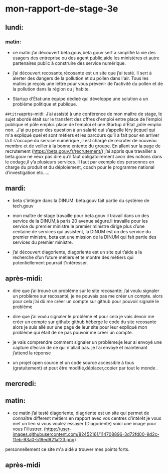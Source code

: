 # mon-rapport-de-stage-3e

## lundi:
### matin:
* ce matin j’ai découvert beta.gouv,beta gouv sert a simplifié la vie des usagers des entreprise ou des agent public,aide les ministères et autre partenaires public à construire des service numérique.
 * j’ai découvert recosante,récosante est un site que j’ai testé. Il sert à alerter des dangers de la pollution et du pollen dans l'air. Tous les matins je reçois une lettre pour vous prévenir de l’activité du pollen et de la pollution dans la région ou j'habite. 
  
* Startup d'État:une équipe dédieé qui développe une solution a un problème politique et publique.

`##titre`après-midi: J’ai assisté à une conférence de mon maître de stage, le sujet abordé était sur le transfert des offres d'emploi  entre place de l’emploi publique et pôle emploi. place de l’emploi et une Startup d'État ,pôle emploi non.
.J'ai pu poser des question à un salarié qui s’appelle léry jicquel qui m'a expliqué quel et sont métiers et les parcours qu’il a fait pour en arriver là.Il s'occupe du service numérique ,il est chargé de recruter de nouveau membre et de veiller à la bonne entente du groupe.
En allant sur la page de recrutement (https://beta.gouv.fr/recrutement/) j’ai appris que travailler a beta.gouv ne veux pas dire qu’il faut obligatoirement avoir des notions dans le codage,il y’a plusieurs services.
Il faut par exemple des personnes en charge du produit et du déploiement, coach pour le programme national d’investigation etc…..  



## mardi:
* beta s'intègre dans la DINUM: beta.gouv fait partie du système de tech.gouv

* mon maître de stage travaille pour beta.gouv il travail dans un des service de la DINUM,à paris 20 avenue ségure.Il travaille pour les service du premier ministre.le premier ministre dirige plus d’une centaine de services qui assistent, la DINUM est un des service du premier ministre,
 beta est une mission de la DINUM qui fait partie des services du premier ministre.

* j’ai découvert diagoriente, diagoriente est un site qui  t’aide a la recherche d’un future métiers et te montre des métiers qui potentiellement pourrait t'intéresser. 


## après-midi:
* dire que j’ai trouvé un problème sur le site recosanté: j’ai voulu signaler un problème sur recosanté, je ne pouvais pas me créer un compte. alors pour cela j’ai dû me créer un compte sur github pour pouvoir signalé le problème

* dire que j’ai voulu signaler le problème et pour cela je vais devoir me créer un compte sur github:  github  héberge le code du site recosante alors je suis allé sur une page de leur site  pour leur expliqué mon problème qui était de ne pas pouvoir me créer un compte.

 * je vais comprendre comment signaler un problème:je leur ai envoyé une capture d’écran de ce qui n'allait pas.
je l’ai envoyé et maintenant j’attend la réponse 
 
* un projet open source et un code source accessible à tous (gratuitement) et peut être modifié,déplacer,copier par tout le monde .






## mercredi:

## matin:
* ce matin j’ai testé diagoriente, diagriente est un site qui permet de connaître different métiers en rapport avec vos centres d'intérêt je vous met un lien si vous voulez essayer (Diagoriente) voici une image pour vous l'illustrer. 
(https://user-images.githubusercontent.com/82452161/114708896-3d72fd00-9d2c-11eb-93a0-519ed921af23.png) 

personnellement ce site m'a aidé a trouver mes points forts.
 

## après-midi


